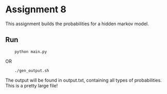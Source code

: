 # Assignment 8

This assignment builds the probabilities for a hidden markov model.


## Run
```
	python main.py
```

OR

```
	./gen_output.sh
```

The output will be found in output.txt, containing all types of probabilities.  This is a pretty large file!